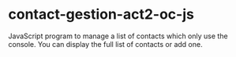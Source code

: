# contact-gestion-act2-oc-js
JavaScript program to manage a list of contacts which only use the console. You can display the full list of contacts or add one.
